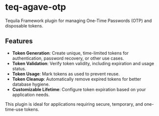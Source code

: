 # teq-agave-otp
 
Tequila Framework plugin for managing One-Time Passwords (OTP) and disposable tokens.

## Features

- **Token Generation**: Create unique, time-limited tokens for authentication, password recovery, or other use cases.
- **Token Validation**: Verify token validity, including expiration and usage status.
- **Token Usage**: Mark tokens as used to prevent reuse.
- **Token Cleanup**: Automatically remove expired tokens for better database hygiene.
- **Customizable Lifetime**: Configure token expiration based on your application needs.

This plugin is ideal for applications requiring secure, temporary, and one-time-use tokens.
